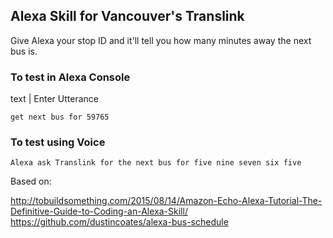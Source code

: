 ## Alexa Skill for Vancouver's Translink

Give Alexa your stop ID and it'll tell you how many minutes away the next bus is.

### To test in Alexa Console 

text | Enter Utterance

`get next bus for 59765`

### To test using Voice

`Alexa ask Translink for the next bus for five nine seven six five`

Based on:

http://tobuildsomething.com/2015/08/14/Amazon-Echo-Alexa-Tutorial-The-Definitive-Guide-to-Coding-an-Alexa-Skill/
https://github.com/dustincoates/alexa-bus-schedule
